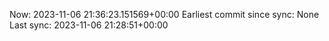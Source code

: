 Now: 2023-11-06 21:36:23.151569+00:00 Earliest commit since sync: None Last sync: 2023-11-06 21:28:51+00:00

